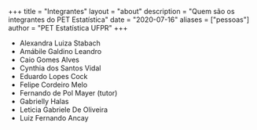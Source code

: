 +++
title = "Integrantes"
layout = "about"
description = "Quem são os integrantes do PET Estatística"
date = "2020-07-16"
aliases = ["pessoas"]
author = "PET Estatística UFPR"
+++

- Alexandra Luiza Stabach
- Amábile Galdino Leandro
- Caio Gomes Alves
- Cynthia dos Santos Vidal
- Eduardo Lopes Cock
- Felipe Cordeiro Melo
- Fernando de Pol Mayer (tutor)
- Gabrielly Halas
- Leticia Gabriele De Oliveira
- Luiz Fernando Ancay
